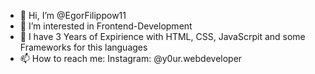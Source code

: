 - 👋 Hi, I’m @EgorFilippow11
- 👀 I’m interested in Frontend-Development
- 🌱 I have 3 Years of Expirience with HTML, CSS, JavaScrpit and some Frameworks for this languages
- 📫 How to reach me:
    Instagram: @y0ur.webdeveloper

<!---
EgorFilippow11/EgorFilippow11 is a ✨ special ✨ repository because its `README.md` (this file) appears on your GitHub profile.
You can click the Preview link to take a look at your changes.
--->

